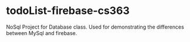 # todoList-firebase-cs363

NoSql Project for Database class. Used for demonstrating the differences between MySql and firebase.
